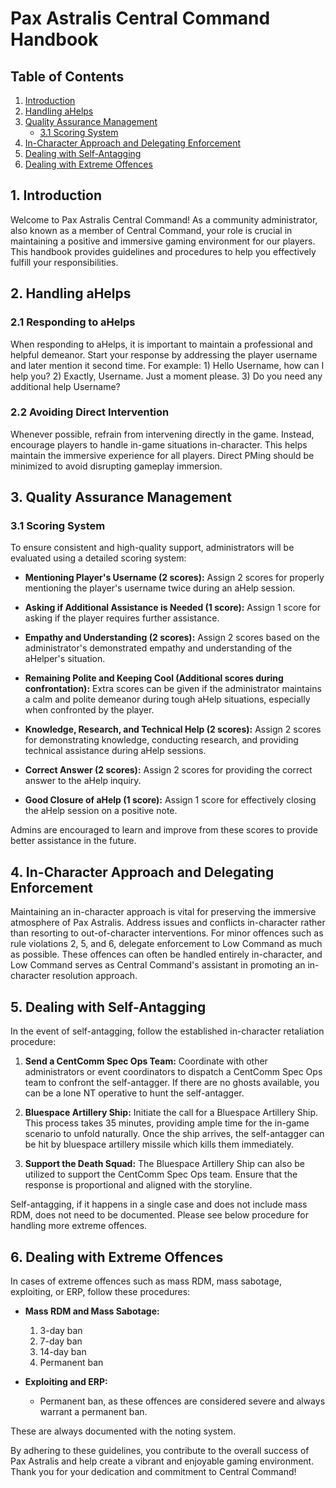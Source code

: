 # Pax Astralis Central Command Handbook

## Table of Contents

1. [Introduction](#introduction)
2. [Handling aHelps](#handling-ahelps)
3. [Quality Assurance Management](#quality-assurance-management)
   - [3.1 Scoring System](#31-scoring-system)
4. [In-Character Approach and Delegating Enforcement](#in-character-approach-and-delegating-enforcement)
5. [Dealing with Self-Antagging](#dealing-with-self-antagging)
6. [Dealing with Extreme Offences](#dealing-with-extreme-offences)

## 1. Introduction

Welcome to Pax Astralis Central Command! As a community administrator, also known as a member of Central Command, your role is crucial in maintaining a positive and immersive gaming environment for our players. This handbook provides guidelines and procedures to help you effectively fulfill your responsibilities.

## 2. Handling aHelps

### 2.1 Responding to aHelps

When responding to aHelps, it is important to maintain a professional and helpful demeanor. Start your response by addressing the player username and later mention it second time. For example: 1) Hello Username, how can I help you? 2) Exactly, Username. Just a moment please. 3) Do you need any additional help Username?


### 2.2 Avoiding Direct Intervention

Whenever possible, refrain from intervening directly in the game. Instead, encourage players to handle in-game situations in-character. This helps maintain the immersive experience for all players. Direct PMing should be minimized to avoid disrupting gameplay immersion.

## 3. Quality Assurance Management

### 3.1 Scoring System

To ensure consistent and high-quality support, administrators will be evaluated using a detailed scoring system:

- **Mentioning Player's Username (2 scores):** Assign 2 scores for properly mentioning the player's username twice during an aHelp session.
  
- **Asking if Additional Assistance is Needed (1 score):** Assign 1 score for asking if the player requires further assistance.

- **Empathy and Understanding (2 scores):** Assign 2 scores based on the administrator's demonstrated empathy and understanding of the aHelper's situation.

- **Remaining Polite and Keeping Cool (Additional scores during confrontation):** Extra scores can be given if the administrator maintains a calm and polite demeanor during tough aHelp situations, especially when confronted by the player.

- **Knowledge, Research, and Technical Help (2 scores):** Assign 2 scores for demonstrating knowledge, conducting research, and providing technical assistance during aHelp sessions.

- **Correct Answer (2 scores):** Assign 2 scores for providing the correct answer to the aHelp inquiry.

- **Good Closure of aHelp (1 score):** Assign 1 score for effectively closing the aHelp session on a positive note.

Admins are encouraged to learn and improve from these scores to provide better assistance in the future.

## 4. In-Character Approach and Delegating Enforcement

Maintaining an in-character approach is vital for preserving the immersive atmosphere of Pax Astralis. Address issues and conflicts in-character rather than resorting to out-of-character interventions. For minor offences such as rule violations 2, 5, and 6, delegate enforcement to Low Command as much as possible. These offences can often be handled entirely in-character, and Low Command serves as Central Command's assistant in promoting an in-character resolution approach.

## 5. Dealing with Self-Antagging

In the event of self-antagging, follow the established in-character retaliation procedure:

1. **Send a CentComm Spec Ops Team:** Coordinate with other administrators or event coordinators to dispatch a CentComm Spec Ops team to confront the self-antagger. If there are no ghosts available, you can be a lone NT operative to hunt the self-antagger.

2. **Bluespace Artillery Ship:** Initiate the call for a Bluespace Artillery Ship. This process takes 35 minutes, providing ample time for the in-game scenario to unfold naturally. Once the ship arrives, the self-antagger can be hit by bluespace artillery missile which kills them immediately. 

3. **Support the Death Squad:** The Bluespace Artillery Ship can also be utilized to support the CentComm Spec Ops team. Ensure that the response is proportional and aligned with the storyline.

Self-antagging, if it happens in a single case and does not include mass RDM, does not need to be documented. Please see below procedure for handling more extreme offences.

## 6. Dealing with Extreme Offences

In cases of extreme offences such as mass RDM, mass sabotage, exploiting, or ERP, follow these procedures:

- **Mass RDM and Mass Sabotage:**
  1. 3-day ban
  2. 7-day ban
  3. 14-day ban
  4. Permanent ban

- **Exploiting and ERP:**
  - Permanent ban, as these offences are considered severe and always warrant a permanent ban.

These are always documented with the noting system. 

By adhering to these guidelines, you contribute to the overall success of Pax Astralis and help create a vibrant and enjoyable gaming environment. Thank you for your dedication and commitment to Central Command!
